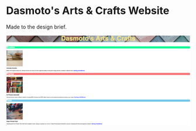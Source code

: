 # Dasmoto's Arts & Crafts Website

Made to the design brief.

![dasmotos crafts](../../images/css-html/dasmotos-crafts.png)